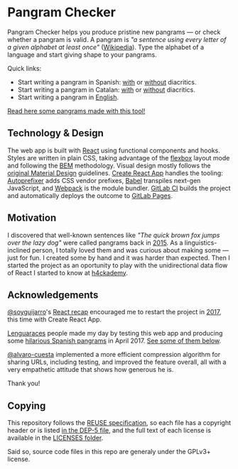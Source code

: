 Pangram Checker
===

Pangram Checker helps you produce pristine new pangrams — or check whether a pangram is valid. A pangram is _"a sentence using every letter of a given alphabet at least once"_ ([Wikipedia](https://en.wikipedia.org/wiki/Pangram)). Type the alphabet of a language and start giving shape to your pangrams.

Quick links:
- Start writing a pangram in Spanish: [with](https://pangrama.virgulilla.com/?b=INg457J9I4vhrNrmI00gpzhAoK8Bb4NYmaCVBwT1hdkfRue5ut1rI2&a=ADJXNdoLrjNHMP81c73camPtdz0k&s=&v=2) or [without](https://pangrama.virgulilla.com/?b=E5Ys70tRJ0wQdZm0FVyPrsoDZRzPb3xXtZZ2qO&a=A5tgGYP4CGq7lxUZ3eo0B&s=&v=2) diacritics.
- Start writing a pangram in Catalan: [with](https://pangrama.virgulilla.com/?b=Kk1qzBGQM3MaqnaQl5mkpXOPhtfzy33fzoyn0bKfflic1WsVMpxSAoJS0YFlxw&a=AJGo3FXLZd6GWh2piRL9K0CcjKhx611&s=&v=2) or [without](https://pangrama.virgulilla.com/?b=E5YtCFzoiHv5YW8Cvl32AhcA3aLM8l652XGNOi&a=A5tgGYP4CGq7lxUZ3eo0B&s=&v=2) diacritics.
- Start writing a pangram in [English](https://pangrama.virgulilla.com/?b=R4l7cQNDpCcg2VoQL5SCZAxMbGUj5Ot3vK6&a=A1ueHbYTCT3U8WB0cd6F&s=&v=2).

[Read here some pangrams made with this tool!](PANGRAMS.md)


## Technology & Design

The web app is built with [React](https://facebook.github.io/react/) using functional components and hooks. Styles are written in plain CSS, taking advantage of the [flexbox](https://developer.mozilla.org/en-US/docs/Web/CSS/CSS_Flexible_Box_Layout) layout mode and following the [BEM](http://getbem.com/) methodology. Visual design mostly follows the [original Material Design](https://m1.material.io/) guidelines. [Create React App](https://github.com/facebookincubator/create-react-app) handles the tooling: [Autoprefixer](https://github.com/postcss/autoprefixer) adds CSS vendor prefixes, [Babel](http://babeljs.io/) transpiles next-gen JavaScript, and [Webpack](https://webpack.github.io/) is the module bundler. [GitLab CI](https://about.gitlab.com/gitlab-ci/) builds the project and automatically deploys the outcome to [GitLab Pages](https://pages.gitlab.io/).


## Motivation

I discovered that well-known sentences like _"The quick brown fox jumps over the lazy dog"_ were called pangrams back in [2015](https://github.com/Roboe/pangrama/commit/7367fe992a72c7546f504ef2448898b5432eef01). As a linguistics-inclined person, I totally loved them and was curious about making some — just for fun. I created some by hand and it was harder than expected. Then I started the project as an oportunity to play with the unidirectional data flow of React I started to know at [h4ckademy](http://www.h4ckademy.com/).


## Acknowledgements

[@soyguijarro](http://soyguijarro.com)'s [React recap](http://slides.com/soyguijarro/react/) encouraged me to restart the project in [2017](https://gitlab.com/Roboe/pangrama/commit/0af727129fe70091d86473e2f6e909756381fbb7), this time with Create React App.

[Lenguaraces](https://twitter.com/RoboePi/lists/lenguaraz/members) people made my day by testing this web app and producing some [hilarious Spanish pangrams](https://twitter.com/i/moments/855946527730171906) in April 2017. [See some of them below](#pangrams-made-with-this-tool).

[@alvaro-cuesta](https://github.com/alvaro-cuesta) implemented a more efficient compression algorithm for sharing URLs, including testing, and improved the feature overall, all with a very empathetic attitude that shows how generous he is.

Thank you!


## Copying

This repository follows the [REUSE specification](https://reuse.software/), so each file has a copyright header or is listed [in the DEP-5 file](.reuse/dep5), and the full text of each license is available in the [LICENSES folder](LICENSES/).

Said so, source code files in this repo are generaly under the GPLv3+ license.
